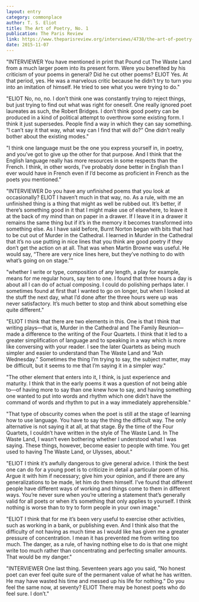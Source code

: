 ```yaml
---
layout: entry
category: commonplace
author: T. S. Eliot
title: The Art of Poetry, No. 1
publication: The Paris Review
link: https://www.theparisreview.org/interviews/4738/the-art-of-poetry-no-1-t-s-eliot
date: 2015-11-07
---
```


"INTERVIEWER You have mentioned in print that Pound cut The Waste Land from a much larger poem into its present form. Were you benefited by his criticism of your poems in general? Did he cut other poems? ELIOT Yes. At that period, yes. He was a marvelous critic because he didn’t try to turn you into an imitation of himself. He tried to see what you were trying to do."
 
"ELIOT No, no, no. I don’t think one was constantly trying to reject things, but just trying to find out what was right for oneself. One really ignored poet laureates as such, the Robert Bridges. I don’t think good poetry can be produced in a kind of political attempt to overthrow some existing form. I think it just supersedes. People find a way in which they can say something. “I can’t say it that way, what way can I find that will do?” One didn’t really bother about the existing modes."

"I think one language must be the one you express yourself in, in poetry, and you’ve got to give up the other for that purpose. And I think that the English language really has more resources in some respects than the French. I think, in other words, I’ve probably done better in English than I ever would have in French even if I’d become as proficient in French as the poets you mentioned."

"INTERVIEWER Do you have any unfinished poems that you look at occasionally? ELIOT I haven’t much in that way, no. As a rule, with me an unfinished thing is a thing that might as well be rubbed out. It’s better, if there’s something good in it that I might make use of elsewhere, to leave it at the back of my mind than on paper in a drawer. If I leave it in a drawer it remains the same thing but if it’s in the memory it becomes transformed into something else. As I have said before, Burnt Norton began with bits that had to be cut out of Murder in the Cathedral. I learned in Murder in the Cathedral that it’s no use putting in nice lines that you think are good poetry if they don’t get the action on at all. That was when Martin Browne was useful. He would say, “There are very nice lines here, but they’ve nothing to do with what’s going on on stage.”"

"whether I write or type, composition of any length, a play for example, means for me regular hours, say ten to one. I found that three hours a day is about all I can do of actual composing. I could do polishing perhaps later. I sometimes found at first that I wanted to go on longer, but when I looked at the stuff the next day, what I’d done after the three hours were up was never satisfactory. It’s much better to stop and think about something else quite different."

"ELIOT I think that there are two elements in this. One is that I think that writing plays—that is, Murder in the Cathedral and The Family Reunion—made a difference to the writing of the Four Quartets. I think that it led to a greater simplification of language and to speaking in a way which is more like conversing with your reader. I see the later Quartets as being much simpler and easier to understand than The Waste Land and “Ash Wednesday.” Sometimes the thing I’m trying to say, the subject matter, may be difficult, but it seems to me that I’m saying it in a simpler way."

"The other element that enters into it, I think, is just experience and maturity. I think that in the early poems it was a question of not being able to—of having more to say than one knew how to say, and having something one wanted to put into words and rhythm which one didn’t have the command of words and rhythm to put in a way immediately apprehensible."

"That type of obscurity comes when the poet is still at the stage of learning how to use language. You have to say the thing the difficult way. The only alternative is not saying it at all, at that stage. By the time of the Four Quartets, I couldn’t have written in the style of The Waste Land. In The Waste Land, I wasn’t even bothering whether I understood what I was saying. These things, however, become easier to people with time. You get used to having The Waste Land, or Ulysses, about."

"ELIOT I think it’s awfully dangerous to give general advice. I think the best one can do for a young poet is to criticize in detail a particular poem of his. Argue it with him if necessary; give him your opinion, and if there are any generalizations to be made, let him do them himself. I’ve found that different people have different ways of working and things come to them in different ways. You’re never sure when you’re uttering a statement that’s generally valid for all poets or when it’s something that only applies to yourself. I think nothing is worse than to try to form people in your own image."

"ELIOT I think that for me it’s been very useful to exercise other activities, such as working in a bank, or publishing even. And I think also that the difficulty of not having as much time as I would like has given me a greater pressure of concentration. I mean it has prevented me from writing too much. The danger, as a rule, of having nothing else to do is that one might write too much rather than concentrating and perfecting smaller amounts. That would be my danger."

"INTERVIEWER One last thing. Seventeen years ago you said, “No honest poet can ever feel quite sure of the permanent value of what he has written. He may have wasted his time and messed up his life for nothing.” Do you feel the same now, at seventy? ELIOT There may be honest poets who do feel sure. I don’t."
